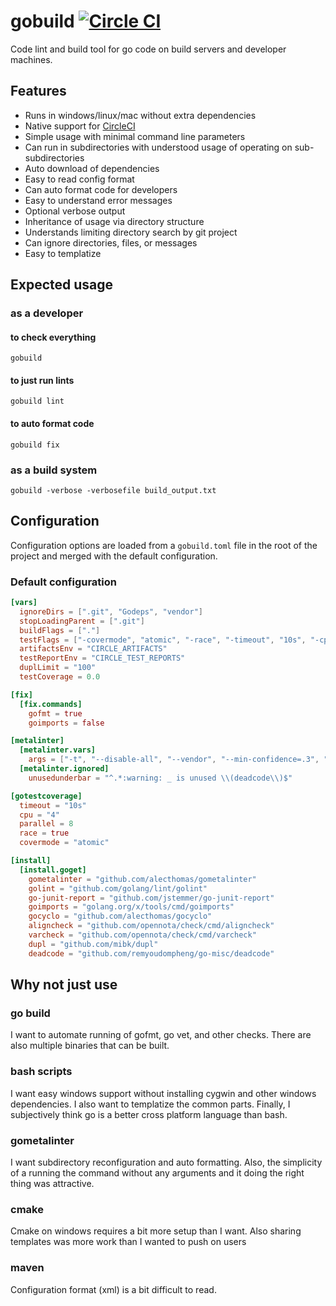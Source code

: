 # gobuild [![Circle CI](https://circleci.com/gh/cep21/gobuild.svg?style=svg)](https://circleci.com/gh/cep21/gobuild)

Code lint and build tool for go code on build servers and developer machines.

## Features

* Runs in windows/linux/mac without extra dependencies
* Native support for [CircleCI](https://circleci.com/)
* Simple usage with minimal command line parameters
* Can run in subdirectories with understood usage of operating on sub-subdirectories
* Auto download of dependencies
* Easy to read config format
* Can auto format code for developers
* Easy to understand error messages
* Optional verbose output
* Inheritance of usage via directory structure
* Understands limiting directory search by git project
* Can ignore directories, files, or messages
* Easy to templatize

## Expected usage

### as a developer

#### to check everything

```
gobuild
```

#### to just run lints

```
gobuild lint
```

#### to auto format code

```
gobuild fix
```

### as a build system

```
gobuild -verbose -verbosefile build_output.txt
```

## Configuration

Configuration options are loaded from a `gobuild.toml` file in the root of the project and merged with the default configuration.

### Default configuration
```toml
[vars]
  ignoreDirs = [".git", "Godeps", "vendor"]
  stopLoadingParent = [".git"]
  buildFlags = ["."]
  testFlags = ["-covermode", "atomic", "-race", "-timeout", "10s", "-cpu", "4", "-parallel", "8"]
  artifactsEnv = "CIRCLE_ARTIFACTS"
  testReportEnv = "CIRCLE_TEST_REPORTS"
  duplLimit = "100"
  testCoverage = 0.0

[fix]
  [fix.commands]
    gofmt = true
    goimports = false

[metalinter]
  [metalinter.vars]
    args = ["-t", "--disable-all", "--vendor", "--min-confidence=.3", "--deadline=20s"]
  [metalinter.ignored]
    unusedunderbar = "^.*:warning: _ is unused \\(deadcode\\)$"

[gotestcoverage]
  timeout = "10s"
  cpu = "4"
  parallel = 8
  race = true
  covermode = "atomic"

[install]
  [install.goget]
    gometalinter = "github.com/alecthomas/gometalinter"
    golint = "github.com/golang/lint/golint"
    go-junit-report = "github.com/jstemmer/go-junit-report"
    goimports = "golang.org/x/tools/cmd/goimports"
    gocyclo = "github.com/alecthomas/gocyclo"
    aligncheck = "github.com/opennota/check/cmd/aligncheck"
    varcheck = "github.com/opennota/check/cmd/varcheck"
    dupl = "github.com/mibk/dupl"
    deadcode = "github.com/remyoudompheng/go-misc/deadcode"
```

## Why not just use

### go build

I want to automate running of gofmt, go vet, and other checks.  There are also
multiple binaries that can be built.

### bash scripts

I want easy windows support without installing cygwin and other windows
dependencies.  I also want to templatize the common parts.  Finally, I
subjectively think go is a better cross platform language than bash.

### gometalinter

I want subdirectory reconfiguration and auto formatting.  Also, the simplicity
of a running the command without any arguments and it doing the right thing was
attractive.

### cmake

Cmake on windows requires a bit more setup than I want.  Also sharing templates
was more work than I wanted to push on users

### maven

Configuration format (xml) is a bit difficult to read.

